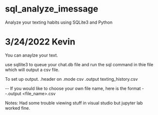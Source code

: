 # sql_analyze_imessage
Analyze your texting habits using SQLite3 and Python

# 3/24/2022 Kevin
You can anaylze your text.

use sqllite3 to queue your chat.db file and run the sql command in thie file which will output a csv file. 


To set up output. 
.header on
.mode csv
.output texting_history.csv

-- If you would like to choose your own file name, here is the format
--.output <file_name>.csv


Notes: Had some trouble viewing stuff in visual studio but jupyter lab worked fine. 


